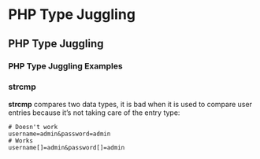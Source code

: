 # PHP Type Juggling

## PHP Type Juggling

### PHP Type Juggling Examples

### strcmp

**strcmp** compares two data types, it is bad when it is used to compare user entries because it’s not taking care of the entry type:

```http
# Doesn't work
username=admin&password=admin 
# Works
username[]=admin&password[]=admin 
```

